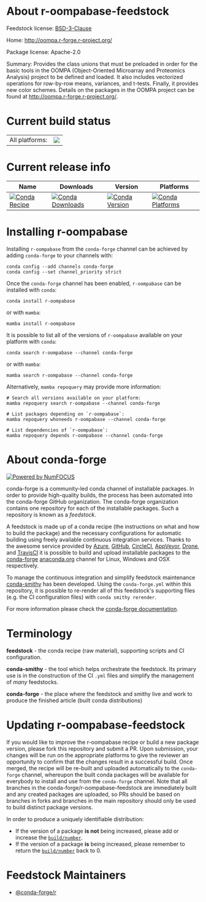 About r-oompabase-feedstock
===========================

Feedstock license: [BSD-3-Clause](https://github.com/conda-forge/r-oompabase-feedstock/blob/main/LICENSE.txt)

Home: http://oompa.r-forge.r-project.org/

Package license: Apache-2.0

Summary: Provides the class unions that must be preloaded in order for the basic tools in the OOMPA (Object-Oriented  Microarray and Proteomics Analysis) project to be defined and loaded. It also includes vectorized operations for row-by-row means, variances, and t-tests. Finally, it provides new color schemes. Details on the packages in the OOMPA project can be found at <http://oompa.r-forge.r-project.org/>.

Current build status
====================


<table><tr><td>All platforms:</td>
    <td>
      <a href="https://dev.azure.com/conda-forge/feedstock-builds/_build/latest?definitionId=1407&branchName=main">
        <img src="https://dev.azure.com/conda-forge/feedstock-builds/_apis/build/status/r-oompabase-feedstock?branchName=main">
      </a>
    </td>
  </tr>
</table>

Current release info
====================

| Name | Downloads | Version | Platforms |
| --- | --- | --- | --- |
| [![Conda Recipe](https://img.shields.io/badge/recipe-r--oompabase-green.svg)](https://anaconda.org/conda-forge/r-oompabase) | [![Conda Downloads](https://img.shields.io/conda/dn/conda-forge/r-oompabase.svg)](https://anaconda.org/conda-forge/r-oompabase) | [![Conda Version](https://img.shields.io/conda/vn/conda-forge/r-oompabase.svg)](https://anaconda.org/conda-forge/r-oompabase) | [![Conda Platforms](https://img.shields.io/conda/pn/conda-forge/r-oompabase.svg)](https://anaconda.org/conda-forge/r-oompabase) |

Installing r-oompabase
======================

Installing `r-oompabase` from the `conda-forge` channel can be achieved by adding `conda-forge` to your channels with:

```
conda config --add channels conda-forge
conda config --set channel_priority strict
```

Once the `conda-forge` channel has been enabled, `r-oompabase` can be installed with `conda`:

```
conda install r-oompabase
```

or with `mamba`:

```
mamba install r-oompabase
```

It is possible to list all of the versions of `r-oompabase` available on your platform with `conda`:

```
conda search r-oompabase --channel conda-forge
```

or with `mamba`:

```
mamba search r-oompabase --channel conda-forge
```

Alternatively, `mamba repoquery` may provide more information:

```
# Search all versions available on your platform:
mamba repoquery search r-oompabase --channel conda-forge

# List packages depending on `r-oompabase`:
mamba repoquery whoneeds r-oompabase --channel conda-forge

# List dependencies of `r-oompabase`:
mamba repoquery depends r-oompabase --channel conda-forge
```


About conda-forge
=================

[![Powered by
NumFOCUS](https://img.shields.io/badge/powered%20by-NumFOCUS-orange.svg?style=flat&colorA=E1523D&colorB=007D8A)](https://numfocus.org)

conda-forge is a community-led conda channel of installable packages.
In order to provide high-quality builds, the process has been automated into the
conda-forge GitHub organization. The conda-forge organization contains one repository
for each of the installable packages. Such a repository is known as a *feedstock*.

A feedstock is made up of a conda recipe (the instructions on what and how to build
the package) and the necessary configurations for automatic building using freely
available continuous integration services. Thanks to the awesome service provided by
[Azure](https://azure.microsoft.com/en-us/services/devops/), [GitHub](https://github.com/),
[CircleCI](https://circleci.com/), [AppVeyor](https://www.appveyor.com/),
[Drone](https://cloud.drone.io/welcome), and [TravisCI](https://travis-ci.com/)
it is possible to build and upload installable packages to the
[conda-forge](https://anaconda.org/conda-forge) [anaconda.org](https://anaconda.org/)
channel for Linux, Windows and OSX respectively.

To manage the continuous integration and simplify feedstock maintenance
[conda-smithy](https://github.com/conda-forge/conda-smithy) has been developed.
Using the ``conda-forge.yml`` within this repository, it is possible to re-render all of
this feedstock's supporting files (e.g. the CI configuration files) with ``conda smithy rerender``.

For more information please check the [conda-forge documentation](https://conda-forge.org/docs/).

Terminology
===========

**feedstock** - the conda recipe (raw material), supporting scripts and CI configuration.

**conda-smithy** - the tool which helps orchestrate the feedstock.
                   Its primary use is in the construction of the CI ``.yml`` files
                   and simplify the management of *many* feedstocks.

**conda-forge** - the place where the feedstock and smithy live and work to
                  produce the finished article (built conda distributions)


Updating r-oompabase-feedstock
==============================

If you would like to improve the r-oompabase recipe or build a new
package version, please fork this repository and submit a PR. Upon submission,
your changes will be run on the appropriate platforms to give the reviewer an
opportunity to confirm that the changes result in a successful build. Once
merged, the recipe will be re-built and uploaded automatically to the
`conda-forge` channel, whereupon the built conda packages will be available for
everybody to install and use from the `conda-forge` channel.
Note that all branches in the conda-forge/r-oompabase-feedstock are
immediately built and any created packages are uploaded, so PRs should be based
on branches in forks and branches in the main repository should only be used to
build distinct package versions.

In order to produce a uniquely identifiable distribution:
 * If the version of a package **is not** being increased, please add or increase
   the [``build/number``](https://docs.conda.io/projects/conda-build/en/latest/resources/define-metadata.html#build-number-and-string).
 * If the version of a package **is** being increased, please remember to return
   the [``build/number``](https://docs.conda.io/projects/conda-build/en/latest/resources/define-metadata.html#build-number-and-string)
   back to 0.

Feedstock Maintainers
=====================

* [@conda-forge/r](https://github.com/orgs/conda-forge/teams/r/)

